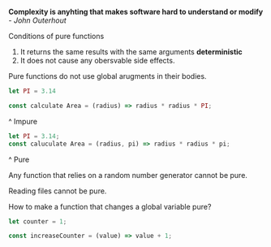 **Complexity is anyhting that makes software hard to understand or modify** - *John Outerhout*

Conditions of pure functions
1. It returns the same results with the same arguments **deterministic**
2. It does not cause any obersvable side effects.


Pure functions do not use global arugments in their bodies.

```js
let PI = 3.14

const calculate Area = (radius) => radius * radius * PI;
```
^ Impure

```js
let PI = 3.14;
const caluculate Area = (radius, pi) => radius * radius * pi;
```
^ Pure

Any function that relies on a random number generator cannot be pure.

Reading files cannot be pure.

How to make a function that changes a global variable pure?
```js
let counter = 1;

const increaseCounter = (value) => value + 1;
```

